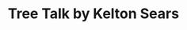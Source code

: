 ---
title: 'Tree Talk by Kelton Sears'
url: https://tree-talk.net/
image: 1667725378000.png
tags: 'code,web,storytelling'
description: 'multimedia scrolling scrollytelling story on trees'
---
